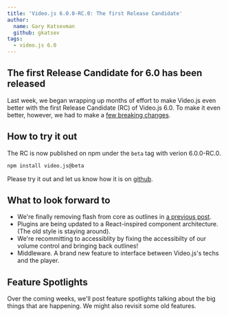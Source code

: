 ```yaml
---
title: 'Video.js 6.0.0-RC.0: The first Release Candidate'
author:
  name: Gary Katsevman
  github: gkatsev
tags:
  - video.js 6.0
---
```


## The first Release Candidate for 6.0 has been released
Last week, we began wrapping up months of effort to make Video.js even better with the first Release Candidate (RC) of Video.js 6.0. To make it even better, however, we had to make a [few breaking changes](https://github.com/videojs/video.js/compare/v5.16.0...v6.0.0-RC.0).

## How to try it out
The RC is now published on npm under the `beta` tag with verion 6.0.0-RC.0.

```sh
npm install video.js@beta
```
Please try it out and let us know how it is on [github](https://github.com/videojs/video.js/issues).

## What to look forward to
* We're finally removing flash from core as outlines in [a previous post](http://blog.videojs.com/the-end-of-html-first/).
* Plugins are being updated to a React-inspired component architecture. (The old style is staying around).
* We're recommitting to accessiblity by fixing the accessibilty of our volume control and bringing back outlines!
* Middleware. A brand new feature to interface between Video.js's techs and the player.

## Feature Spotlights
Over the coming weeks, we'll post feature spotlights talking about the big things that are happening.
We might also revisit some old features.
